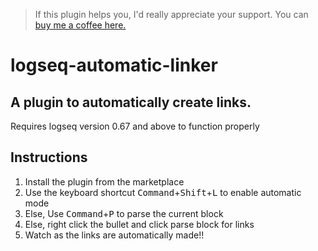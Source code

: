 >If this plugin helps you, I'd really appreciate your support. You can [buy me a coffee here. ](https://www.buymeacoffee.com/sawhney17)
# logseq-automatic-linker
A plugin to automatically create links. 
--- 
Requires logseq version 0.67 and above to function properly

## Instructions
1. Install the plugin from the marketplace
2. Use the keyboard shortcut <kbd>Command</kbd>+<kbd>Shift</kbd>+<kbd>L</kbd> to enable automatic mode 
3. Else, Use <kbd>Command</kbd>+<kbd>P</kbd> to parse the current block 
4. Else, right click the bullet and click parse block for links
5. Watch as the links are automatically made!!

